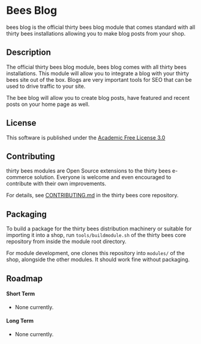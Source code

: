 # Bees Blog

bees blog is the official thirty bees blog module that comes standard with all thirty bees installations allowing you to make blog posts from your shop.

## Description

The official thirty bees blog module, bees blog comes with all thirty bees installations. This module will allow you to integrate a blog with your thirty bees site out of the box. Blogs are very important tools for SEO that can be used to drive traffic to your site.

The bee blog will allow you to create blog posts, have featured and recent posts on your home page as well.

## License

This software is published under the [Academic Free License 3.0](https://opensource.org/licenses/afl-3.0.php)

## Contributing

thirty bees modules are Open Source extensions to the thirty bees e-commerce solution. Everyone is welcome and even encouraged to contribute with their own improvements.

For details, see [CONTRIBUTING.md](https://github.com/thirtybees/thirtybees/blob/1.0.x/CONTRIBUTING.md) in the thirty bees core repository.

## Packaging

To build a package for the thirty bees distribution machinery or suitable for importing it into a shop, run `tools/buildmodule.sh` of the thirty bees core repository from inside the module root directory.

For module development, one clones this repository into `modules/` of the shop, alongside the other modules. It should work fine without packaging.

## Roadmap

#### Short Term

* None currently.

#### Long Term

* None currently.

